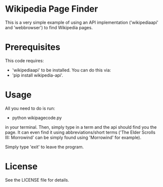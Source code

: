 # Wikipedia Page Finder
This is a very simple example of using an API implementation ('wikipediaapi' and 'webbrowser') to find Wikipedia pages.

# Prerequisites
This code requires:
- 'wikipediaapi'
to be installed. You can do this via:
- 'pip install wikipedia-api'.

# Usage
All you need to do is run:

- python wikipagecode.py

in your terminal. Then, simply type in a term and the api should find you the page. It can even find it using
abbreviations/short terms ('The Elder Scrolls III: Morrowind' can be simply found using 'Morrowind' for example).

Simply type 'exit' to leave the program.

# License
See the LICENSE file for details.



